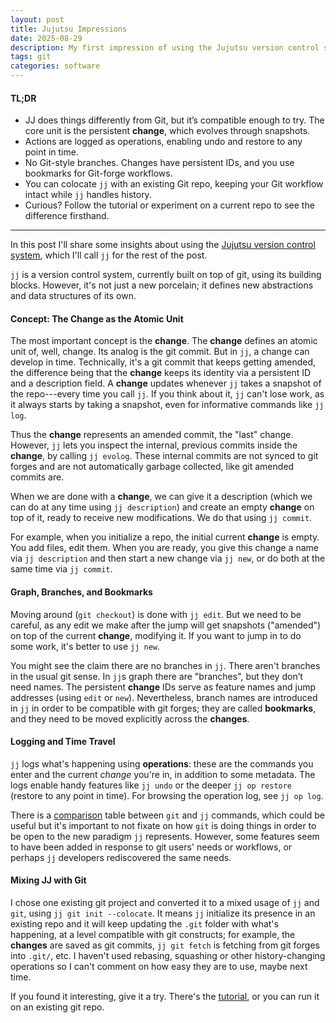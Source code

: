 ```yaml
---
layout: post
title: Jujutsu Impressions
date: 2025-08-29
description: My first impression of using the Jujutsu version control system.
tags: git
categories: software
---
```


#### TL;DR
- JJ does things differently from Git, but it’s compatible enough to try. The core unit is the persistent **change**, which evolves through snapshots.
- Actions are logged as operations, enabling undo and restore to any point in time.
- No Git-style branches. Changes have persistent IDs, and you use bookmarks for Git-forge workflows.
- You can colocate `jj` with an existing Git repo, keeping your Git workflow intact while `jj` handles history.
- Curious? Follow the tutorial or experiment on a current repo to see the difference firsthand.

-------

In this post I'll share some insights about using the [Jujutsu version control system](https://jj-vcs.github.io/jj/latest/), which I'll call `jj` for the rest of the post.

`jj` is a version control system, currently built on top of git, using its building blocks. However, it's not just a new porcelain; it defines new abstractions and data structures of its own.

#### Concept: The Change as the Atomic Unit

The most important concept is the **change**. The **change** defines an atomic unit of, well, change. Its analog is the git commit. But in `jj`, a change can develop in time. Technically, it's a git commit that keeps getting amended, the difference being that the **change** keeps its identity via a persistent ID and a description field. A **change** updates whenever `jj` takes a snapshot of the repo---every time you call `jj`. If you think about it, `jj` can't lose work, as it always starts by taking a snapshot, even for informative commands like `jj log`.

Thus the **change** represents an amended commit, the "last" change. However, `jj` lets you inspect the internal, previous commits inside the **change**, by calling  `jj evolog`. These internal commits are not synced to git forges and are not automatically garbage collected, like git amended commits are.

When we are done with a **change**, we can give it a description (which we can do at any time using `jj description`) and create an empty **change** on top of it, ready to receive new modifications. We do that using `jj commit`.

For example, when you initialize a repo, the initial current **change** is empty. You add files, edit them. When you are ready, you give this change a name via `jj description` and then start a new change via `jj new`, or do both at the same time via `jj commit`.

#### Graph, Branches, and Bookmarks

Moving around (`git checkout`) is done with `jj edit`. But we need to be careful, as any edit we make after the jump will get snapshots ("amended") on top of the current **change**, modifying it. If you want to jump in to do some work, it's better to use `jj new`.

You might see the claim there are no branches in `jj`. There aren't branches in the usual git sense. In `jj`s graph there are "branches", but they don’t need names. The persistent **change** IDs serve as feature names and jump addresses (using `edit` or `new`). Nevertheless, branch names are introduced in `jj` in order to be compatible with git forges; they are called **bookmarks**, and they need to be moved explicitly across the **changes**.

#### Logging and Time Travel

`jj` logs what's happening using **operations**: these are the commands you enter and the current *change* you're in, in addition to some metadata. The logs enable handy features like `jj undo` or the deeper `jj op restore` (restore to any point in time). For browsing the operation log, see `jj op log`.

There is a [comparison](https://jj-vcs.github.io/jj/latest/git-command-table/) table between `git` and `jj` commands, which could be useful but it's important to not fixate on how `git` is doing things in order to be open to the new paradigm `jj` represents. However, some features seem to have been added in response to git users' needs or workflows, or perhaps `jj` developers rediscovered the same needs.

#### Mixing JJ with Git

I chose one existing git project and converted it to a mixed usage of `jj` and `git`, using `jj git init --colocate`. It means `jj` initialize its presence in an existing repo and it will keep updating the `.git` folder with what's happening, at a level compatible with git constructs; for example, the **changes** are saved as git commits, `jj git fetch` is fetching from git forges into `.git/`, etc. I haven't used rebasing, squashing or other history-changing operations so I can't comment on how easy they are to use, maybe next time.

If you found it interesting, give it a try. There's the [tutorial](https://jj-vcs.github.io/jj/latest/tutorial/), or you can run it on an existing git repo.
